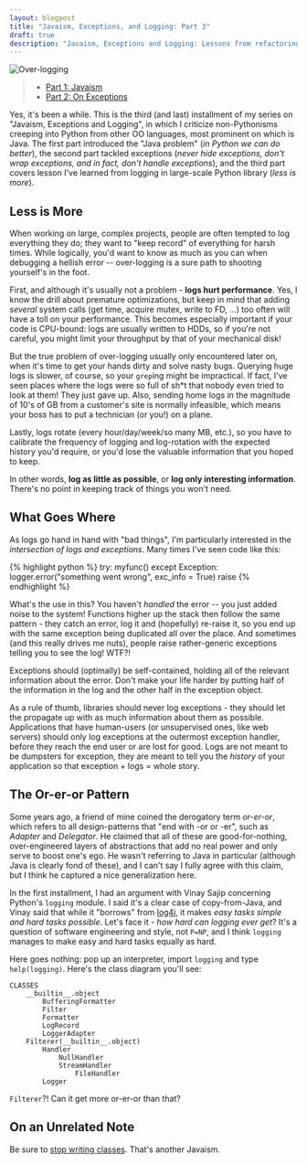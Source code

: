```yaml
---
layout: blogpost
title: "Javaism, Exceptions, and Logging: Part 3"
draft: true
description: "Javaism, Exceptions and Logging: Lessons from refactoring large codebases. Part 3 of 3"
---
```


<img src="http://tomerfiliba.com/static/res/2013-03-10-solkin_logging.jpg" class="blog-post-image" title="Over-logging"/>

> * [Part 1: Javaism](http://tomerfiliba.com/blog/Javaism)
> * [Part 2: On Exceptions](http://tomerfiliba.com/blog/On-Exceptions)

Yes, it's been a while. This is the third (and last) installment of my series on "Javaism, Exceptions and Logging", 
in which I criticize non-Pythonisms creeping into Python from other OO languages, most prominent on which is Java. 
The first part introduced the "Java problem" (*in Python we can do better*), the second part tackled exceptions
(*never hide exceptions, don't wrap exceptions, and in fact, don't handle exceptions*), and the third part
covers lesson I've learned from logging in large-scale Python library (*less is more*).

## Less is More ##

When working on large, complex projects, people are often tempted to log everything they do; they want to "keep 
record" of everything for harsh times. While logically, you'd want to know as much as you can when debugging 
a hellish error -- over-logging is a sure path to shooting yourself's in the foot. 

First, and although it's usually not a problem - **logs hurt performance**. Yes, I know the drill about premature 
optimizations, but keep in mind that adding *several* system calls (get time, acquire mutex, write to FD, ...) too 
often will have a toll on your performance. This becomes especially important if your code is CPU-bound: logs are 
usually written to HDDs, so if you're not careful, you might limit your throughput by that of your mechanical disk!

But the true problem of over-logging usually only encountered later on, when it's time to get your hands dirty
and solve nasty bugs. Querying huge logs is slower, of course, so your ``grep``ing might be impractical. If fact,
I've seen places where the logs were so full of sh*t that nobody even tried to look at them! They just gave up.
Also, sending home logs in the magnitude of 10's of GB from a customer's site is normally infeasible, which means 
your boss has to put a technician (or you!) on a plane.

Lastly, logs rotate (every hour/day/week/so many MB, etc.), so you have to calibrate the frequency of logging and 
log-rotation with the expected history you'd require, or you'd lose the valuable information that you hoped to keep.

In other words, **log as little as possible**, or **log only interesting information**. There's no point in keeping 
track of things you won't need.

## What Goes Where ##

As logs go hand in hand with "bad things", I'm particularly interested in the *intersection of logs and exceptions*.
Many times I've seen code like this:

{% highlight python %}
try:
    myfunc()
except Exception:
    logger.error("something went wrong", exc_info = True)
    raise
{% endhighlight %}

What's the use in this? You haven't *handled* the error -- you just added noise to the system! Functions higher up
the stack then follow the same pattern - they catch an error, log it and (hopefully) re-raise it, so you end up
with the same exception being duplicated all over the place. And sometimes (and this really drives me nuts), people
raise rather-generic exceptions telling you to see the log! WTF?!

Exceptions should (optimally) be self-contained, holding all of the relevant information about the error. Don't make
your life harder by putting half of the information in the log and the other half in the exception object.

As a rule of thumb, libraries should never log exceptions - they should let the propagate up with as much information
about them as possible. Applications that have human-users (or unsupervised ones, like web servers) should only log
exceptions at the outermost exception handler, before they reach the end user or are lost for good. Logs are not meant
to be dumpsters for exception, they are meant to tell you the *history* of your application so that exception + 
logs = whole story.

## The Or-er-or Pattern ##

Some years ago, a friend of mine coined the derogatory term *or-er-or*, which refers to all design-patterns that 
"end with -or or -er", such as *Adapter* and *Delegator*. He claimed that all of these are good-for-nothing, 
over-engineered layers of abstractions that add no real power and only serve to boost one's ego. He wasn't referring 
to Java in particular (although Java is clearly fond of these), and I can't say I fully agree with this claim, 
but I think he captured a nice generalization here.

In the first installment, I had an argument with Vinay Sajip concerning Python's ``logging`` module. I said it's a 
clear case of copy-from-Java, and Vinay said that while it "borrows" from [log4j](http://en.wikipedia.org/wiki/Log4j), 
it makes *easy tasks simple and hard tasks possible*. Let's face it - *how hard can logging ever get*? It's a 
question of software engineering and style, not ``P=NP``, and I think ``logging`` manages to make easy and hard 
tasks equally as hard.

Here goes nothing: pop up an interpreter, import ``logging`` and type ``help(logging)``. Here's the class diagram 
you'll see:

    CLASSES
        __builtin__.object
            BufferingFormatter
            Filter
            Formatter
            LogRecord
            LoggerAdapter
        Filterer(__builtin__.object)
            Handler
                NullHandler
                StreamHandler
                    FileHandler
            Logger

``Filterer``?! Can it get more or-er-or than that?

## On an Unrelated Note ##

Be sure to [stop writing classes](http://pyvideo.org/video/880/stop-writing-classes). That's another Javaism.


